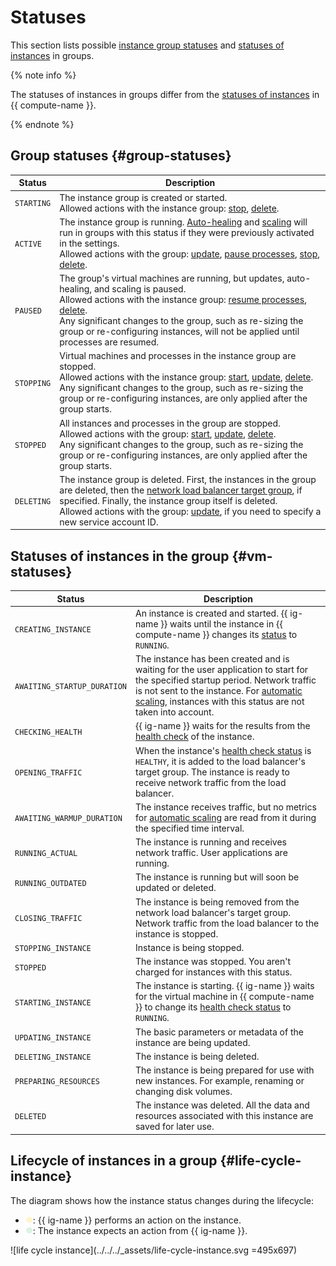 # Statuses

This section lists possible [instance group statuses](#group-statuses) and [statuses of instances](#vm-statuses) in groups.

{% note info %}

The statuses of instances in groups differ from the [statuses of instances](../vm-statuses.md) in {{ compute-name }}.

{% endnote %}

## Group statuses {#group-statuses}

| Status | Description |
| ----- | ----- |
| `STARTING` | The instance group is created or started.<br>Allowed actions with the instance group: [stop](../../operations/instance-groups/stop.md), [delete](../../operations/instance-groups/delete.md). |
| `ACTIVE` | The instance group is running. [Auto-healing](autohealing.md) and [scaling](scale.md) will run in groups with this status if they were previously activated in the settings.<br>Allowed actions with the group: [update](../../operations/instance-groups/update.md), [pause processes](../../operations/instance-groups/pause-processes.md), [stop](../../operations/instance-groups/stop.md), [delete](../../operations/instance-groups/delete.md). |
| `PAUSED` | The group's virtual machines are running, but updates, auto-healing, and scaling is paused.<br>Allowed actions with the instance group: [resume processes](../../operations/instance-groups/resume-processes.md), [delete](../../operations/instance-groups/delete.md).<br>Any significant changes to the group, such as re-sizing the group or re-configuring instances, will not be applied until processes are resumed. |
| `STOPPING` | Virtual machines and processes in the instance group are stopped.<br>Allowed actions with the instance group: [start](../../operations/instance-groups/start.md), [update](../../operations/instance-groups/update.md), [delete](../../operations/instance-groups/delete.md).<br>Any significant changes to the group, such as re-sizing the group or re-configuring instances, are only applied after the group starts. |
| `STOPPED` | All instances and processes in the group are stopped.<br>Allowed actions with the group: [start](../../operations/instance-groups/start.md), [update](../../operations/instance-groups/update.md), [delete](../../operations/instance-groups/delete.md).<br>Any significant changes to the group, such as re-sizing the group or re-configuring instances, are only applied after the group starts. |
| `DELETING` | The instance group is deleted. First, the instances in the group are deleted, then the [network load balancer target group](../../../network-load-balancer/concepts/target-resources.md), if specified. Finally, the instance group itself is deleted.<br>Allowed actions with the group: [update](../../operations/instance-groups/update.md), if you need to specify a new service account ID. |

## Statuses of instances in the group {#vm-statuses}

| Status | Description |
| ----- | ----- |
| `CREATING_INSTANCE` | An instance is created and started. {{ ig-name }} waits until the instance in {{ compute-name }} changes its [status](../vm-statuses.md) to `RUNNING`. |
| `AWAITING_STARTUP_DURATION` | The instance has been created and is waiting for the user application to start for the specified startup period. Network traffic is not sent to the instance. For [automatic scaling](scale.md), instances with this status are not taken into account. |
| `CHECKING_HEALTH` | {{ ig-name }} waits for the results from the [health check](autohealing.md#auto-healthcheck) of the instance. |
| `OPENING_TRAFFIC` | When the instance's [health check status](../../../network-load-balancer/concepts/health-check.md) is `HEALTHY`, it is added to the load balancer's target group. The instance is ready to receive network traffic from the load balancer. |
| `AWAITING_WARMUP_DURATION` | The instance receives traffic, but no metrics for [automatic scaling](scale.md) are read from it during the specified time interval. |
| `RUNNING_ACTUAL` | The instance is running and receives network traffic. User applications are running. |
| `RUNNING_OUTDATED` | The instance is running but will soon be updated or deleted. |
| `CLOSING_TRAFFIC` | The instance is being removed from the network load balancer's target group. Network traffic from the load balancer to the instance is stopped. |
| `STOPPING_INSTANCE` | Instance is being stopped. |
| `STOPPED` | The instance was stopped. You aren't charged for instances with this status. |
| `STARTING_INSTANCE` | The instance is starting. {{ ig-name }} waits for the virtual machine in {{ compute-name }} to change its [health check status](../vm-statuses.md) to `RUNNING`. |
| `UPDATING_INSTANCE` | The basic parameters or metadata of the instance are being updated. |
| `DELETING_INSTANCE` | The instance is being deleted. |
| `PREPARING_RESOURCES` | The instance is being prepared for use with new instances. For example, renaming or changing disk volumes. |
| `DELETED` | The instance was deleted. All the data and resources associated with this instance are saved for later use. |

## Lifecycle of instances in a group {#life-cycle-instance}

The diagram shows how the instance status changes during the lifecycle:

- ![dot-yellow](../../../_assets/dot-yellow.png): {{ ig-name }} performs an action on the instance.
- ![dot-green](../../../_assets/dot-green.png): The instance expects an action from {{ ig-name }}.

![life cycle instance](../../../_assets/life-cycle-instance.svg =495x697)
